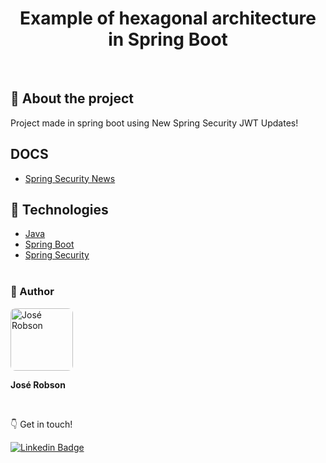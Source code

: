 
<h1 align="center"> 
  <strong>Example of hexagonal architecture in Spring Boot</strong>
</h1>
<br>

## 🔎 About the project
Project made in spring boot using New Spring Security JWT Updates!


## DOCS
- [Spring Security News](https://docs.spring.io/spring-security/reference/whats-new.html)
 
## 🔧 Technologies

- [Java](https://www.java.com/pt-BR/)
- [Spring Boot](https://spring.io/projects/spring-boot)
- [Spring Security](https://spring.io/projects/spring-security/)
<br><br>

### 🧑 Author

 <img style="border-radius: 8px" src="https://user-images.githubusercontent.com/82779533/158067762-8d25be74-d955-41da-8a96-f400e75f902b.jpg" width="100px;" alt="José Robson"/>

<strong>José Robson</strong>


<br />


:point_down: Get in touch!


[![Linkedin Badge](https://img.shields.io/badge/-LinkedIn-blue?style=for-the-badge&logo=Linkedin&logoColor=white&link=https://www.linkedin.com/in/josé-robson-52b0bb208)](https://www.linkedin.com/in/josé-robson-52b0bb208)

